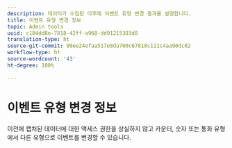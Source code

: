 ```yaml
---
description: 데이터가 수집된 이후에 이벤트 유형 변경 결과를 설명합니다.
title: 이벤트 유형 변경 정보
topic: Admin tools
uuid: c184dd8e-7818-42ff-a960-dd91215383d8
translation-type: ht
source-git-commit: 99ee24efaa517e8da700c67818c111c4aa90dc02
workflow-type: ht
source-wordcount: '43'
ht-degree: 100%

---
```



# 이벤트 유형 변경 정보

이전에 캡처된 데이터에 대한 액세스 권한을 상실하지 않고 카운터, 숫자 또는 통화 유형에서 다른 유형으로 이벤트를 변경할 수 있습니다. 
